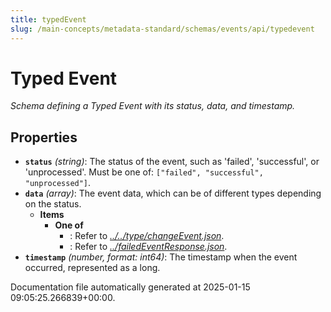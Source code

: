 ```yaml
---
title: typedEvent
slug: /main-concepts/metadata-standard/schemas/events/api/typedevent
---
```


# Typed Event

*Schema defining a Typed Event with its status, data, and timestamp.*

## Properties

- **`status`** *(string)*: The status of the event, such as 'failed', 'successful', or 'unprocessed'. Must be one of: `["failed", "successful", "unprocessed"]`.
- **`data`** *(array)*: The event data, which can be of different types depending on the status.
  - **Items**
    - **One of**
      - : Refer to *[../../type/changeEvent.json](#/../type/changeEvent.json)*.
      - : Refer to *[../failedEventResponse.json](#/failedEventResponse.json)*.
- **`timestamp`** *(number, format: int64)*: The timestamp when the event occurred, represented as a long.


Documentation file automatically generated at 2025-01-15 09:05:25.266839+00:00.
